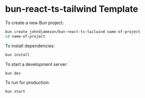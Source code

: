 # bun-react-ts-tailwind Template

To create a new Bun project:

```bash
bun create johndjameson/bun-react-ts-tailwind name-of-project
cd name-of-project
```

To install dependencies:

```bash
bun install
```

To start a development server:

```bash
bun dev
```

To run for production:

```bash
bun start
```
